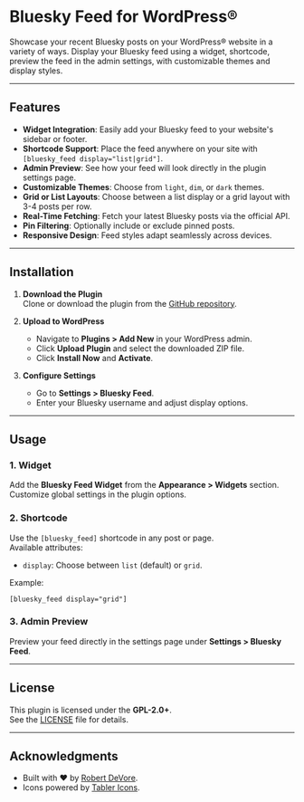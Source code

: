 # Bluesky Feed for WordPress®

Showcase your recent Bluesky posts on your WordPress® website in a variety of ways. Display your Bluesky feed using a widget, shortcode, preview the feed in the admin settings, with customizable themes and display styles.

* * *

## Features

- **Widget Integration**: Easily add your Bluesky feed to your website's sidebar or footer.
- **Shortcode Support**: Place the feed anywhere on your site with `[bluesky_feed display="list|grid"]`.
- **Admin Preview**: See how your feed will look directly in the plugin settings page.
- **Customizable Themes**: Choose from `light`, `dim`, or `dark` themes.
- **Grid or List Layouts**: Choose between a list display or a grid layout with 3-4 posts per row.
- **Real-Time Fetching**: Fetch your latest Bluesky posts via the official API.
- **Pin Filtering**: Optionally include or exclude pinned posts.
- **Responsive Design**: Feed styles adapt seamlessly across devices.
* * *

## Installation

1. **Download the Plugin**  
Clone or download the plugin from the [GitHub repository](https://github.com/robertdevore/bluesky-feed-for-wordpress).

2. **Upload to WordPress**

    - Navigate to **Plugins > Add New** in your WordPress admin.
    - Click **Upload Plugin** and select the downloaded ZIP file.
    - Click **Install Now** and **Activate**.
3. **Configure Settings**

    - Go to **Settings > Bluesky Feed**.
    - Enter your Bluesky username and adjust display options.
* * *

## Usage

### 1. **Widget**

Add the **Bluesky Feed Widget** from the **Appearance > Widgets** section. Customize global settings in the plugin options.

### 2. **Shortcode**

Use the `[bluesky_feed]` shortcode in any post or page.  
Available attributes:

- `display`: Choose between `list` (default) or `grid`.

Example:
 
```
[bluesky_feed display="grid"]
```

### 3. **Admin Preview**

Preview your feed directly in the settings page under **Settings > Bluesky Feed**.

* * *


## License

This plugin is licensed under the **GPL-2.0+**.  
See the [LICENSE](http://www.gnu.org/licenses/gpl-2.0.txt) file for details.

* * *

## Acknowledgments

- Built with ❤️ by [Robert DeVore](https://robertdevore.com/).
- Icons powered by [Tabler Icons](https://tabler-icons.io/).
